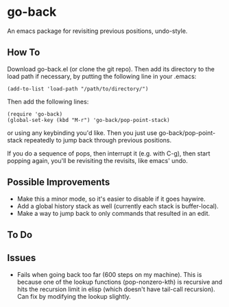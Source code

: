 # go-back
An emacs package for revisiting previous positions, undo-style.

## How To
Download go-back.el (or clone the git repo). Then add its directory to the load path if necessary, by putting the following line in your .emacs:

    (add-to-list 'load-path "/path/to/directory/")

Then add the following lines:

	(require 'go-back)
	(global-set-key (kbd "M-r") 'go-back/pop-point-stack)

or using any keybinding you'd like. Then you just use go-back/pop-point-stack repeatedly to jump back through previous positions.

If you do a sequence of pops, then interrupt it (e.g. with C-g), then start popping again, you'll be revisiting the revisits, like emacs' undo.


## Possible Improvements
- Make this a minor mode, so it's easier to disable if it goes haywire.
- Add a global history stack as well (currently each stack is buffer-local).
- Make a way to jump back to only commands that resulted in an edit.


## To Do


## Issues
- Fails when going back too far (600 steps on my machine). This is because one of the lookup functions (pop-nonzero-kth) is recursive and hits the recursion limit in elisp (which doesn't have tail-call recursion). Can fix by modifying the lookup slightly.

